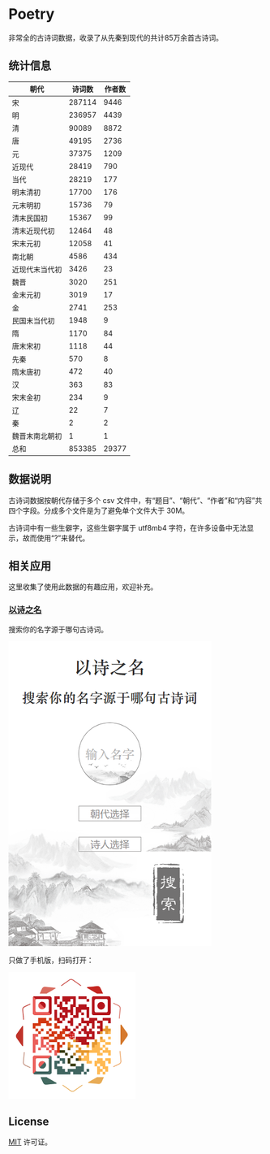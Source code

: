 # Poetry

非常全的古诗词数据，收录了从先秦到现代的共计85万余首古诗词。

## 统计信息

| 朝代                   | 诗词数  | 作者数  |
|-----------------------|--------|--------|
| 宋                    | 287114 |   9446 |
| 明                    | 236957 |   4439 |
| 清                    |  90089 |   8872 |
| 唐                    |  49195 |   2736 |
| 元                    |  37375 |   1209 |
| 近现代                |  28419 |    790 |
| 当代                  |  28219 |    177 |
| 明末清初               |  17700 |    176 |
| 元末明初               |  15736 |     79 |
| 清末民国初             |  15367 |     99 |
| 清末近现代初           |  12464 |     48 |
| 宋末元初              |  12058 |     41 |
| 南北朝                |   4586 |    434 |
| 近现代末当代初         |   3426 |     23 |
| 魏晋                  |   3020 |    251 |
| 金末元初              |   3019 |     17 |
| 金                    |   2741 |    253 |
| 民国末当代初           |   1948 |      9 |
| 隋                    |   1170 |     84 |
| 唐末宋初              |   1118 |     44 |
| 先秦                  |    570 |      8 |
| 隋末唐初              |    472 |     40 |
| 汉                    |    363 |     83 |
| 宋末金初              |    234 |      9 |
| 辽                    |     22 |      7 |
| 秦                    |      2 |      2 |
| 魏晋末南北朝初          |      1 |      1 |
| 总和                  | 853385 |  29377 |

## 数据说明

古诗词数据按朝代存储于多个 csv 文件中，有“题目”、“朝代”、“作者”和“内容”共四个字段。分成多个文件是为了避免单个文件大于 30M。

古诗词中有一些生僻字，这些生僻字属于 utf8mb4 字符，在许多设备中无法显示，故而使用“?”来替代。

## 相关应用

这里收集了使用此数据的有趣应用，欢迎补充。

### [以诗之名](https://poem.werner.wiki/)

搜索你的名字源于哪句古诗词。

![以诗之名二维码](image/poem2.png)

只做了手机版，扫码打开：

![以诗之名二维码](image/poem1.png)

## License

[MIT](https://github.com/werner-wiki/Poetry/blob/master/LICENSE) 许可证。
